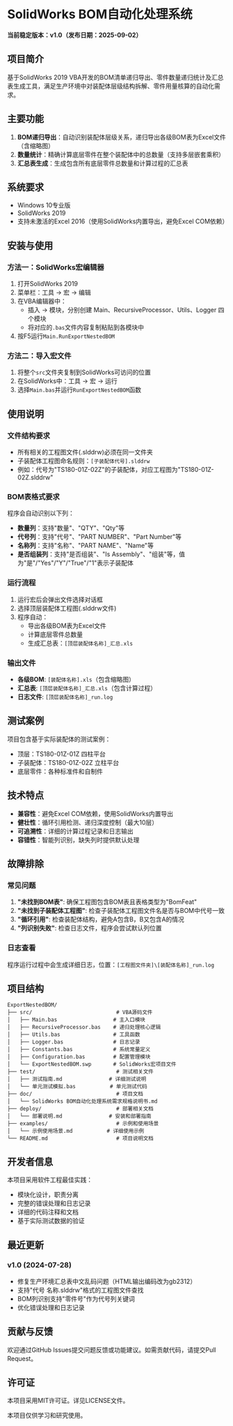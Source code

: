 # SolidWorks BOM自动化处理系统

**当前稳定版本：v1.0（发布日期：2025-09-02）**

## 项目简介

基于SolidWorks 2019 VBA开发的BOM清单递归导出、零件数量递归统计及汇总表生成工具，满足生产环境中对装配体层级结构拆解、零件用量核算的自动化需求。

## 主要功能

1. **BOM递归导出**：自动识别装配体层级关系，递归导出各级BOM表为Excel文件（含缩略图）
2. **数量统计**：精确计算底层零件在整个装配体中的总数量（支持多层嵌套乘积）
3. **汇总表生成**：生成包含所有底层零件总数量和计算过程的汇总表

## 系统要求

- Windows 10专业版
- SolidWorks 2019
- 支持未激活的Excel 2016（使用SolidWorks内置导出，避免Excel COM依赖）

## 安装与使用

### 方法一：SolidWorks宏编辑器
1. 打开SolidWorks 2019
2. 菜单栏：工具 → 宏 → 编辑
3. 在VBA编辑器中：
   - 插入 → 模块，分别创建 Main、RecursiveProcessor、Utils、Logger 四个模块
   - 将对应的`.bas`文件内容复制粘贴到各模块中
4. 按F5运行`Main.RunExportNestedBOM`

### 方法二：导入宏文件
1. 将整个`src`文件夹复制到SolidWorks可访问的位置
2. 在SolidWorks中：工具 → 宏 → 运行
3. 选择`Main.bas`并运行`RunExportNestedBOM`函数

## 使用说明

### 文件结构要求
- 所有相关的工程图文件(.slddrw)必须在同一文件夹
- 子装配体工程图命名规则：`[子装配体代号].slddrw`
- 例如：代号为"TS180-01Z-02Z"的子装配体，对应工程图为"TS180-01Z-02Z.slddrw"

### BOM表格式要求
程序会自动识别以下列：
- **数量列**：支持"数量"、"QTY"、"Qty"等
- **代号列**：支持"代号"、"PART NUMBER"、"Part Number"等
- **名称列**：支持"名称"、"PART NAME"、"Name"等  
- **是否组装列**：支持"是否组装"、"Is Assembly"、"组装"等，值为"是"/"Yes"/"Y"/"True"/"1"表示子装配体

### 运行流程
1. 运行宏后会弹出文件选择对话框
2. 选择顶层装配体工程图(.slddrw文件)
3. 程序自动：
   - 导出各级BOM表为Excel文件
   - 计算底层零件总数量
   - 生成汇总表：`[顶层装配体名称]_汇总.xls`

### 输出文件
- **各级BOM**: `[装配体名称].xls`（包含缩略图）
- **汇总表**: `[顶层装配体名称]_汇总.xls`（包含计算过程）
- **日志文件**: `[顶层装配体名称]_run.log`

## 测试案例

项目包含基于实际装配体的测试案例：
- 顶层：TS180-01Z-01Z 四柱平台
- 子装配体：TS180-01Z-02Z 立柱平台  
- 底层零件：各种标准件和自制件

## 技术特点

- **兼容性**：避免Excel COM依赖，使用SolidWorks内置导出
- **健壮性**：循环引用检测、递归深度控制（最大10层）
- **可追溯性**：详细的计算过程记录和日志输出
- **容错性**：智能列识别，缺失列时提供默认处理

## 故障排除

### 常见问题
1. **"未找到BOM表"**: 确保工程图包含BOM表且表格类型为"BomFeat"
2. **"未找到子装配体工程图"**: 检查子装配体工程图文件名是否与BOM中代号一致
3. **"循环引用"**: 检查装配体结构，避免A包含B，B又包含A的情况
4. **"列识别失败"**: 检查日志文件，程序会尝试默认列位置

### 日志查看
程序运行过程中会生成详细日志，位置：`[工程图文件夹]\[装配体名称]_run.log`

## 项目结构

```
ExportNestedBOM/
├── src/                           # VBA源码文件
│   ├── Main.bas                  # 主入口模块
│   ├── RecursiveProcessor.bas    # 递归处理核心逻辑
│   ├── Utils.bas                 # 工具函数
│   ├── Logger.bas                # 日志记录
│   ├── Constants.bas             # 系统常量定义
│   ├── Configuration.bas         # 配置管理模块
│   └── ExportNestedBOM.swp       # SolidWorks宏项目文件
├── test/                          # 测试相关文件
│   ├── 测试指南.md               # 详细测试说明
│   └── 单元测试模拟.bas           # 单元测试代码
├── doc/                           # 项目文档
│   └── SolidWorks BOM自动化处理系统需求规格说明书.md
├── deploy/                        # 部署相关文档
│   └── 部署说明.md               # 安装和部署指南
├── examples/                      # 示例和使用场景
│   └── 示例使用场景.md           # 详细使用示例
└── README.md                      # 项目说明文档
```

## 开发者信息

本项目采用软件工程最佳实践：
- 模块化设计，职责分离
- 完整的错误处理和日志记录
- 详细的代码注释和文档
- 基于实际测试数据的验证

## 最近更新

### v1.0 (2024-07-28)
- 修复生产环境汇总表中文乱码问题（HTML输出编码改为gb2312）
- 支持"代号 名称.slddrw"格式的工程图文件查找
- BOM列识别支持"零件号"作为代号列关键词
- 优化错误处理和日志记录

## 贡献与反馈

欢迎通过GitHub Issues提交问题反馈或功能建议。如需贡献代码，请提交Pull Request。

## 许可证

本项目采用MIT许可证。详见LICENSE文件。

本项目仅供学习和研究使用。